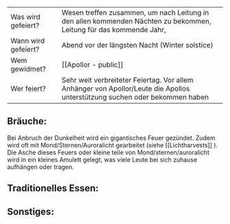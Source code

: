 
|                     |                                                                                                                            |
| ------------------- | -------------------------------------------------------------------------------------------------------------------------- |
| Was wird gefeiert?  | Wesen treffen zusammen, um nach Leitung in den allen kommenden Nächten zu bekommen, Leitung für das kommende Jahr,         |
| Wann wird gefeiert? | Abend vor der längsten Nacht (Winter solstice)                                                                             |
| Wem gewidmet?       | [[Apollor - public]]                                                                                                       |
| Wer feiert?         | Sehr weit verbreiteter Feiertag. Vor allem Anhänger von Apollor/Leute die Apollos unterstützung suchen oder bekommen haben |
## Bräuche:
Bei Anbruch der Dunkelheit wird ein gigantisches Feuer gezündet. Zudem wird oft mit Mond/Sternen/Auroralicht gearbeitet (siehe [[Lichtharvests]] ). Die Asche dieses Feuers oder kleine teile von Mond/sternen/auroralicht wird in ein kleines Amulett gelegt, was viele Leute bei sich zuhause aufhängen oder tragen.
## Traditionelles Essen:

## Sonstiges:
